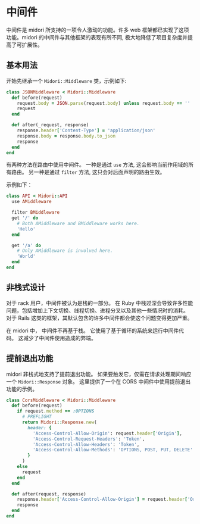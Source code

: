 # 中间件

中间件是 midori 所支持的一项令人激动的功能。许多 web 框架都已实现了这项功能。midori 的中间件与其他框架的表现有所不同, 极大地降低了项目复杂度并提高了可扩展性。

## 基本用法

开始先继承一个 `Midori::Middleware` 类，示例如下:

```ruby
class JSONMiddleware < Midori::Middleware
  def before(request)
    request.body = JSON.parse(request.body) unless request.body == ''
    request
  end

  def after(_request, response)
    response.header['Content-Type'] = 'application/json'
    response.body = response.body.to_json
    response
  end
end
```

有两种方法在路由中使用中间件。
一种是通过 `use` 方法, 这会影响当前作用域的所有路由。
另一种是通过 `filter` 方法, 这只会对后面声明的路由生效。

示例如下：

```ruby
class API < Midori::API
  use AMiddleware

  filter BMiddleware
  get '/' do
    # Both AMiddleware and BMiddleware works here.
    'Hello'
  end

  get '/a' do
    # Only AMiddleware is involved here.
    'World'
  end
end
```

## 非栈式设计

对于 rack 用户，中间件被认为是栈的一部分。
在 Ruby 中栈过深会导致许多性能问题，包括增加上下文切换、线程切换、进程分叉以及其他一些情况时的消耗。
对于 Rails 这类的框架，其默认包含的许多中间件都会使这个问题变得更加严重。

在 midori 中， 中间件不再基于栈。
它使用了基于循环的系统来运行中间件代码。
这减少了中间件使用造成的弊端。

## 提前退出功能

midori 非栈式地支持了提前退出功能。
如果要触发它，仅需在请求处理期间响应一个 `Midori::Response` 对象。
这里提供了一个在 CORS 中间件中使用提前退出功能的示例。

```ruby
class CorsMiddleware < Midori::Middleware
  def before(request)
    if request.method == :OPTIONS
      # PREFLIGHT
      return Midori::Response.new(
        header: {
          'Access-Control-Allow-Origin': request.header['Origin'],
          'Access-Control-Request-Headers': 'Token',
          'Access-Control-Allow-Headers': 'Token',
          'Access-Control-Allow-Methods': 'OPTIONS, POST, PUT, DELETE'
        }
      )
    else
      request
    end
  end

  def after(request, response)
    response.header['Access-Control-Allow-Origin'] = request.header['Origin']
    response
  end
end
```
